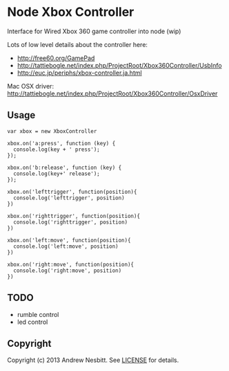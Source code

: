 # Node Xbox Controller

Interface for Wired Xbox 360 game controller into node (wip)

Lots of low level details about the controller here: 
* http://free60.org/GamePad
* http://tattiebogle.net/index.php/ProjectRoot/Xbox360Controller/UsbInfo
* http://euc.jp/periphs/xbox-controller.ja.html

Mac OSX driver: http://tattiebogle.net/index.php/ProjectRoot/Xbox360Controller/OsxDriver

## Usage

    var xbox = new XboxController

    xbox.on('a:press', function (key) {
      console.log(key + ' press');
    });

    xbox.on('b:release', function (key) {
      console.log(key+' release');
    });

    xbox.on('lefttrigger', function(position){
      console.log('lefttrigger', position)
    })

    xbox.on('righttrigger', function(position){
      console.log('righttrigger', position)
    })

    xbox.on('left:move', function(position){
      console.log('left:move', position)
    })

    xbox.on('right:move', function(position){
      console.log('right:move', position)
    })

## TODO

* rumble control
* led control

## Copyright

Copyright (c) 2013 Andrew Nesbitt. See [LICENSE](https://github.com/andrew/node-xbox-controller/blob/master/LICENSE) for details.